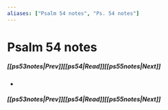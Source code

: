 ```yaml
---
aliases: ["Psalm 54 notes", "Ps. 54 notes"]
---
```

# Psalm 54 notes
##### <span class=arrow-left></span>[[ps53notes|Prev]]<span class=navigation-separator></span>[[ps54|Read]]<span class=navigation-separator></span>[[ps55notes|Next]]<span class=arrow-right></span>
- 
##### <span class=arrow-left></span>[[ps53notes|Prev]]<span class=navigation-separator></span>[[ps54|Read]]<span class=navigation-separator></span>[[ps55notes|Next]]<span class=arrow-right></span>